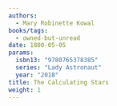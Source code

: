 ```yaml
---
authors:
  - Mary Robinette Kowal
books/tags:
  - owned-but-unread
date: 1800-05-05
params:
  isbn13: "9780765378385"
  series: "Lady Astronaut"
  year: "2018"
title: The Calculating Stars
weight: 1
---
```


<!--more-->
